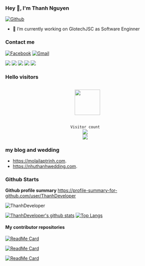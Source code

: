 ### Hey 👋, I'm Thanh Nguyen

[![Github](https://img.shields.io/github/followers/ThanhDeveloper?label=Follow&style=social)](https://github.com/ThanhDeveloper)

- 🔭 I’m currently working on GlotechJSC as Software Enginner

### Contact me
                  
[![Facebook](https://img.shields.io/badge/facebook-%231877F2.svg?&style=for-the-badge&logo=facebook&logoColor=white)](https://www.facebook.com/NguyenTamThanh1998)
[![Gmail](https://img.shields.io/badge/gmail-red?&style=for-the-badge&logo=gmail&logoColor=white)](https://mail.google.com/mail/u/0/?fs=1&to=thanhdev98@gmail.com&su=SUBJECT&body=BODY&tf=cm)

![](https://github-profile-summary-cards.vercel.app/api/cards/profile-details?username=ThanhDeveloper&theme=github)
![](https://github-profile-summary-cards.vercel.app/api/cards/repos-per-language?username=ThanhDeveloper&theme=github)
![](https://github-profile-summary-cards.vercel.app/api/cards/most-commit-language?username=ThanhDeveloper&theme=github)
![](https://github-profile-summary-cards.vercel.app/api/cards/stats?username=ThanhDeveloper&theme=github)
![](https://github-profile-summary-cards.vercel.app/api/cards/productive-time?username=ThanhDeveloper&theme=github)


### Hello visitors

<p align="center">
  <code>
  <img src='https://user-images.githubusercontent.com/5713670/87202985-820dcb80-c2b6-11ea-9f56-7ec461c497c3.gif' width='80"'>
  </code>
</p>

<p align="center">
   <code>Visitor count</code>
    <br>
   <img src="https://profile-counter.glitch.me/ThanhDeveloper/count.svg" />
  
   <br>
   <a href="https://hits.seeyoufarm.com">
      <img src="https://hits.seeyoufarm.com/api/count/incr/badge.svg?url=https%3A%2F%2Fgithub.com%2FThanhDeveloper&count_bg=%2379C83D&title_bg=%23555555&icon=&icon_color=%23E7E7E7&title=hits&edge_flat=false" />
   </a>
  </p>
  
  ### my blog and wedding
  - https://molailaptrinh.com.
  - https://nhuthanhwedding.com.


### Github Starts

**Github profile summary** <a href="https://profile-summary-for-github.com/user/ThanhDeveloper">https://profile-summary-for-github.com/user/ThanhDeveloper</a>

<p><img src="https://github-readme-streak-stats.herokuapp.com/?user=ThanhDeveloper" alt="ThanhDeveloper" /></p>


[![ThanhDeveloper's github stats](https://github-readme-stats.vercel.app/api?username=ThanhDeveloper&show_icons=true&show_icons=true&theme=buefy&count_private=true&cache_seconds=1800&line_height=24)](https://github.com/ThanhDeveloper)
[![Top Langs](https://github-readme-stats.vercel.app/api/top-langs/?username=ThanhDeveloper&show_icons=true&theme=buefy&layout=compact&cache_seconds=1800&langs_count=8)](https://github.com/ThanhDeveloper)

#### My contributor repositories

[![ReadMe Card](https://github-readme-stats.vercel.app/api/pin/?username=ThanhDeveloper&repo=MVI-Arrow-Coroutines-Flow&theme=vue)](https://github.com/VTNPlusD/MVI-Arrow-Coroutines-Flow)

[![ReadMe Card](https://github-readme-stats.vercel.app/api/pin/?username=ThanhDeveloper&repo=NestJsNoSQL&theme=vue)](https://github.com/VTNPlusD/NestJsNoSQL)

[![ReadMe Card](https://github-readme-stats.vercel.app/api/pin/?username=ThanhDeveloper&repo=NestJsORM&theme=vue)](https://github.com/ThanhDeveloper/NestJsORM)
